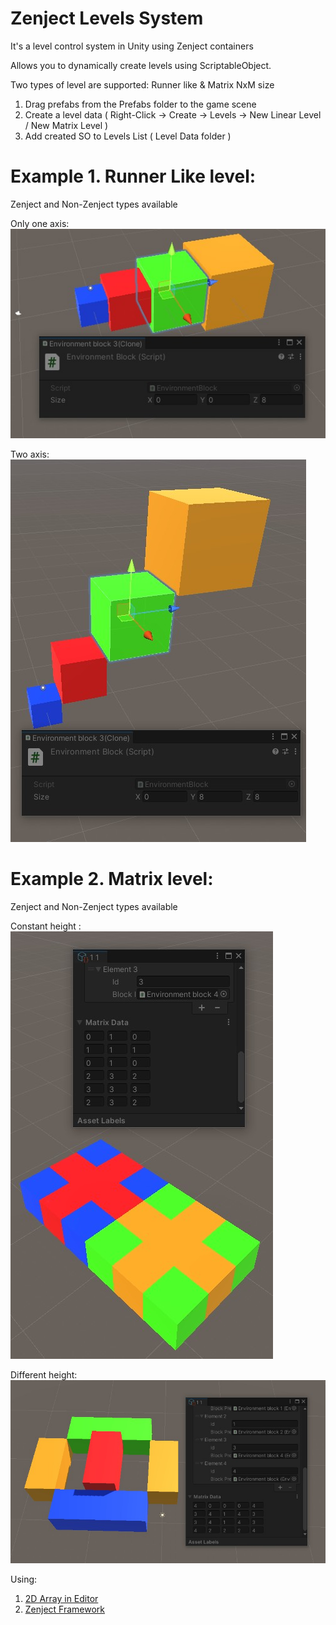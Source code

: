 # Zenject Levels System

It's a level control system in Unity using Zenject containers

Allows you to dynamically create levels using ScriptableObject.

Two types of level are supported: Runner like & Matrix NxM size

1) Drag prefabs from the Prefabs folder to the game scene
2) Create a level data ( Right-Click -> Create -> Levels -> New Linear Level / New Matrix Level )
3) Add created SO to Levels List ( Level Data folder )

# Example 1. Runner Like level:

Zenject and Non-Zenject types available

Only one axis:           
![alt text]( https://github.com/at-grigorievich/Zenject-Levels-System/blob/main/Screens/runnerlike.jpg?raw=true "Runner like 1")

Two axis:                    
![alt text]( https://github.com/at-grigorievich/Zenject-Levels-System/blob/main/Screens/runnerlike1.jpg?raw=true  "Runner like 2")

# Example 2. Matrix level:

Zenject and Non-Zenject types available

Constant height :           
![alt text]( https://github.com/at-grigorievich/Zenject-Levels-System/blob/main/Screens/matrix.jpg?raw=true "Matrix like 1")

Different height:                    
![alt text]( https://github.com/at-grigorievich/Zenject-Levels-System/blob/main/Screens/matrix1.jpg?raw=true  "Matrix like 2")



Using: 
1. [2D Array in Editor](https://github.com/Eldoir/Array2DEditor)
2. [Zenject Framework](https://github.com/modesttree/Zenject)



